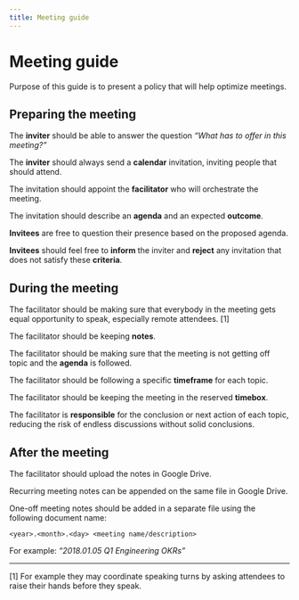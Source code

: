 ```yaml
---
title: Meeting guide
---
```


# Meeting guide

Purpose of this guide is to present a policy that will help optimize meetings.

## Preparing the meeting

The **inviter** should be able to answer the question *“What <invitee> has to offer in this meeting?”*

The **inviter** should always send a **calendar** invitation, inviting people that should attend.

The invitation should appoint the **facilitator** who will orchestrate the meeting.

The invitation should describe an **agenda** and an expected **outcome**.

**Invitees** are free to question their presence based on the proposed agenda.

**Invitees** should feel free to **inform** the inviter and **reject** any invitation that does not satisfy these **criteria**.

## During the meeting

The facilitator should be making sure that everybody in the meeting gets equal opportunity to speak, especially remote attendees. [1]

The facilitator should be keeping **notes**.

The facilitator should be making sure that the meeting is not getting off topic and the **agenda** is followed.

The facilitator should be following a specific **timeframe** for each topic.

The facilitator should be keeping the meeting in the reserved **timebox**.

The facilitator is **responsible** for the conclusion or next action of each topic, reducing the risk of endless discussions without solid conclusions.

## After the meeting

The facilitator should upload the notes in Google Drive.

Recurring meeting notes can be appended on the same file in Google Drive.

One-off meeting notes should be added in a separate file using the following document name:

`<year>.<month>.<day> <meeting name/description>`

For example: *“2018.01.05 Q1 Engineering OKRs”*

----

[1] For example they may coordinate speaking turns by asking attendees to raise their hands before they speak.
